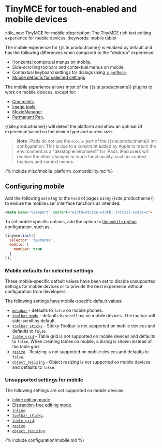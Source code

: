 # TinyMCE for touch-enabled and mobile devices
:title_nav: TinyMCE for mobile
:description: The TinyMCE rich text editing experience for mobile devices.
:keywords: mobile tablet

The mobile experience for {{site.productname}} is enabled by default and has the following differences when compared to the "desktop" experience:

* Horizontal contextual menus on mobile.
* Side-scrolling toolbars  and contextual menus on mobile.
* Contextual keyboard settings for dialogs using [`inputMode`]({{site.baseurl}}/how-to-guides/creating-custom-ui-components/dialogs/dialog-components/#inputmode).
* [Mobile defaults for selected settings](#mobiledefaultsforselectedsettings).

The mobile experience allows most of the {{site.productname}} plugins to work on mobile devices, except for:

* [Comments]({{site.baseurl}}/plugins-ref/premium/comments/).
* [Image tools]({{site.baseurl}}/plugins-ref/opensource/imagetools/).
* [MoxieManager]({{site.baseurl}}/plugins-ref/premium/moxiemanager/).
* [Permanent Pen]({{site.baseurl}}/plugins-ref/premium/permanentpen/).

{{site.productname}} will detect the platform and show an optimal UI experience based on the device type and screen size.

> **Note**: iPads do not use the `mobile` part of the {{site.productname}} init configuration. This is due to a constraint added by Apple to return the environment as a "desktop environment" for iPads. iPad users will receive the other changes to touch functionality, such as context toolbars and context menus.

{% include misc/mobile_platform_compatibility.md %}

## Configuring mobile

Add the following `meta` tag to the `head` of pages using {{site.productname}} to ensure the mobile user interface functions as intended.

```html
<meta name="viewport" content="width=device-width, initial-scale=1">
```

To set mobile specific options, add the option to [the `mobile` option](#themobileoption) configuration, such as:

```js
tinymce.init({
  selector: 'textarea',
  mobile: {
    menubar: true
  }
});
```

### Mobile defaults for selected settings

These mobile-specific default values have been set to disable unsupported settings for mobile devices or to provide the best experience without configuration from developers.

The following settings have mobile-specific default values:

* [`menubar`]({{site.baseurl}}/interface/menus/menus-configuration-options/#menubar) - defaults to `false` on mobile phones.
* [`toolbar_mode`]({{site.baseurl}}/interface/toolbars/toolbar-configuration-options/#toolbar_mode) - defaults to `scrolling` on mobile devices. The toolbar will side-scroll by default.
* [`toolbar_sticky`]({{site.baseurl}}/interface/toolbars/toolbar-configuration-options/#toolbar_sticky) - Sticky Toolbar is not supported on mobile devices and defaults to `false`.
* [`table_grid`]({{site.baseurl}}/plugins-ref/opensource/table/#table_grid) - Table grid is not supported on mobile devices and defaults to `false`. When creating tables on mobile, a dialog is shown instead of the table grid.
* [`resize`]({{site.baseurl}}/initial-configuration/editor-size-options/#resize) - Resizing is not supported on mobile devices and defaults to `false`.
* [`object_resizing`]({{site.baseurl}}/content/content-behavior-options/#object_resizing) - Object resizing is not supported on mobile devices and defaults to `false`.

### Unsupported settings for mobile

The following settings are not supported on mobile devices:

* [Inline editing mode]({{site.baseurl}}/interface/editor-mode/use-tinymce-inline/).
* [Distraction-free editing mode]({{site.baseurl}}/interface/editor-mode/use-tinymce-distraction-free/).
* [`inline`]({{site.baseurl}}/interface/editor-mode/inline-editor-options/#inline).
* [`toolbar_sticky`]({{site.baseurl}}/interface/toolbars/toolbar-configuration-options/#toolbar_sticky).
* [`table_grid`]({{site.baseurl}}/plugins-ref/opensource/table/#table_grid).
* [`resize`]({{site.baseurl}}/initial-configuration/editor-size-options/#resize).
* [`object_resizing`]({{site.baseurl}}/content/content-behavior-options/#object_resizing).

{% include configuration/mobile.md %}
